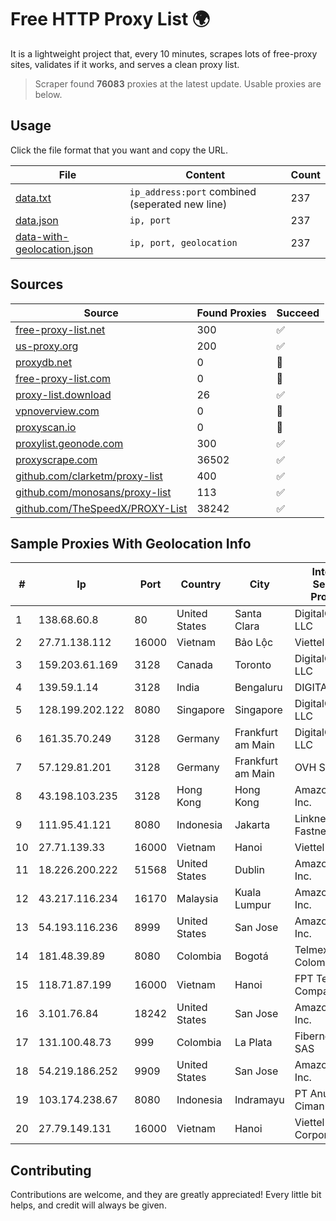 
# Free HTTP Proxy List 🌍

It is a lightweight project that, every 10 minutes, scrapes lots of free-proxy sites, validates if it works, and serves a clean proxy list.


> Scraper found **76083** proxies at the latest update. Usable proxies are below.

## Usage

Click the file format that you want and copy the URL.


|File|Content|Count|
|----|-------|-----|
|[data.txt](https://raw.githubusercontent.com/themiralay/Proxy-List-World/master/data.txt)|`ip_address:port` combined (seperated new line)|237|
|[data.json](https://raw.githubusercontent.com/themiralay/Proxy-List-World/master/data.json)|`ip, port`|237|
|[data-with-geolocation.json](https://raw.githubusercontent.com/themiralay/Proxy-List-World/master/data-with-geolocation.json)|`ip, port, geolocation`|237|

## Sources

|Source|Found Proxies|Succeed|
|------|-------------|-------|
|[free-proxy-list.net](https://free-proxy-list.net)|300|✅|
|[us-proxy.org](https://www.us-proxy.org)|200|✅|
|[proxydb.net](http://proxydb.net)|0|🚫|
|[free-proxy-list.com](https://free-proxy-list.com/?page=&port=&type%5B%5D=http&type%5B%5D=https&up_time=0&search=Search)|0|🚫|
|[proxy-list.download](https://www.proxy-list.download/HTTP)|26|✅|
|[vpnoverview.com](https://vpnoverview.com/privacy/anonymous-browsing/free-proxy-servers)|0|🚫|
|[proxyscan.io](https://www.proxyscan.io)|0|🚫|
|[proxylist.geonode.com](https://proxylist.geonode.com/api/proxy-list?limit=300&page=1&sort_by=lastChecked&sort_type=desc&protocols=http,https)|300|✅|
|[proxyscrape.com](https://api.proxyscrape.com/v2/?request=displayproxies&protocol=http&timeout=10000&country=all&ssl=all&anonymity=all)|36502|✅|
|[github.com/clarketm/proxy-list](https://raw.githubusercontent.com/clarketm/proxy-list/master/proxy-list-raw.txt)|400|✅|
|[github.com/monosans/proxy-list](https://raw.githubusercontent.com/monosans/proxy-list/main/proxies/http.txt)|113|✅|
|[github.com/TheSpeedX/PROXY-List](https://raw.githubusercontent.com/TheSpeedX/PROXY-List/master/http.txt)|38242|✅|


## Sample Proxies With Geolocation Info

|#|Ip|Port|Country|City|Internet Service Provider|
|-|--|----|-------|----|-------------------------|
|1|138.68.60.8|80|United States|Santa Clara|DigitalOcean, LLC|
|2|27.71.138.112|16000|Vietnam|Bảo Lộc|Viettel Group|
|3|159.203.61.169|3128|Canada|Toronto|DigitalOcean, LLC|
|4|139.59.1.14|3128|India|Bengaluru|DIGITALOCEAN|
|5|128.199.202.122|8080|Singapore|Singapore|DigitalOcean, LLC|
|6|161.35.70.249|3128|Germany|Frankfurt am Main|DigitalOcean, LLC|
|7|57.129.81.201|3128|Germany|Frankfurt am Main|OVH SAS|
|8|43.198.103.235|3128|Hong Kong|Hong Kong|Amazon.com, Inc.|
|9|111.95.41.121|8080|Indonesia|Jakarta|Linknet-Fastnet ASN|
|10|27.71.139.33|16000|Vietnam|Hanoi|Viettel Group|
|11|18.226.200.222|51568|United States|Dublin|Amazon.com, Inc.|
|12|43.217.116.234|16170|Malaysia|Kuala Lumpur|Amazon.com, Inc.|
|13|54.193.116.236|8999|United States|San Jose|Amazon.com, Inc.|
|14|181.48.39.89|8080|Colombia|Bogotá|Telmex Colombia S.A.|
|15|118.71.87.199|16000|Vietnam|Hanoi|FPT Telecom Company|
|16|3.101.76.84|18242|United States|San Jose|Amazon.com, Inc.|
|17|131.100.48.73|999|Colombia|La Plata|Fibernet TV SAS|
|18|54.219.186.252|9909|United States|San Jose|Amazon.com, Inc.|
|19|103.174.238.67|8080|Indonesia|Indramayu|PT Anugerah Cimanuk Raya|
|20|27.79.149.131|16000|Vietnam|Hanoi|Viettel Corporation|



## Contributing

Contributions are welcome, and they are greatly appreciated! Every
little bit helps, and credit will always be given.

